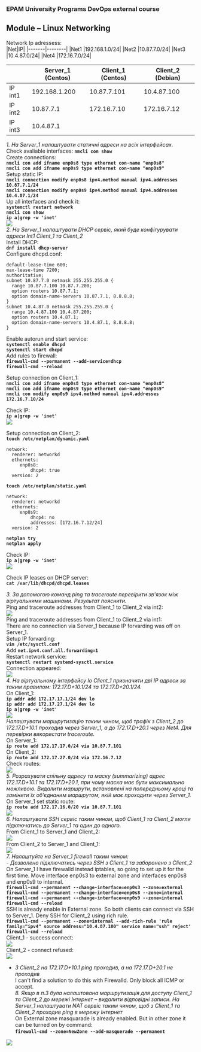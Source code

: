 ### EPAM University Programs DevOps external course  
## Module – Linux Networking  
Network Ip adressess:  
|Net|IP|
|-------|--------|
|Net1 |192.168.1.0/24|
|Net2 |10.87.7.0/24|
|Net3 |10.4.87.0/24|
|Net4 |172.16.7.0/24|

|       |Server_1 (Centos)|Client_1 (Centos)  |Client_2 (Debian)|
|-------|-----------------|-------------------|-----------------|
|IP int1|192.168.1.200	  |	10.87.7.101		  |10.4.87.100|
|IP int2|10.87.7.1	 	  |172.16.7.10		  |172.16.7.12|
|IP int3|10.4.87.1	  	  |			 		  |			|

*1. На Server_1 налаштувати статичні адреси на всіх інтерфейсах.*  
Check avaliable interfaces: **`nmcli con show`**  
Create connections:  
**`nmcli con add ifname enp0s8 type ethernet con-name "enp0s8"`**  
**`nmcli con add ifname enp0s9 type ethernet con-name "enp0s9"`**  
Setup static IP:  
**`nmcli connection modify enp0s8 ipv4.method manual ipv4.addresses 10.87.7.1/24`**  
**`nmcli connection modify enp0s9 ipv4.method manual ipv4.addresses 10.4.87.1/24`**  
Up all interfaces and check it:  
**`systemctl restart network`**  
**`nmcli con show`**  
**`ip a|grep -w 'inet'`**  
<img src="images/1.jpg">  
*2. На  Server_1  налаштувати  DHCP  сервіс,  який  буде  конфігурувати  адреси  Int1 Client_1 та Client_2*  
Install DHCP:  
**`dnf install dhcp-server`**  
Configure dhcpd.conf:  
```
default-lease-time 600;
max-lease-time 7200;
authoritative;
subnet 10.87.7.0 netmask 255.255.255.0 {
  range 10.87.7.100 10.87.7.200;
  option routers 10.87.7.1;
  option domain-name-servers 10.87.7.1, 8.8.8.8;
}
subnet 10.4.87.0 netmask 255.255.255.0 {
  range 10.4.87.100 10.4.87.200;
  option routers 10.4.87.1;
  option domain-name-servers 10.4.87.1, 8.8.8.8;
}  
```
Enable autorun and start service:  
**`systemctl enable dhcpd`**  
**`systemctl start dhcpd`**  
Add rules to firewall:  
**`firewall-cmd --permanent --add-service=dhcp`**  
**`firewall-cmd --reload`**  

Setup connection on Client_1:  
**`nmcli con add ifname enp0s8 type ethernet con-name "enp0s8"`**  
**`nmcli con add ifname enp0s9 type ethernet con-name "enp0s9"`**  
**`nmcli con modify enp0s9 ipv4.method manual ipv4.addresses 172.16.7.10/24`**  


Check IP:  
**`ip a|grep -w 'inet'`**  
<img src="images/2.1.jpg">  

Setup connection on Client_2:  
**`touch /etc/netplan/dynamic.yaml`**  
```
network:
  renderer: networkd
  ethernets:
     enp0s8:
         dhcp4: true
  version: 2
```

**`touch /etc/netplan/static.yaml`**  

```
network:
  renderer: networkd
  ethernets:
     enp0s9:
         dhcp4: no
		 addresses: [172.16.7.12/24]
  version: 2
```

**`netplan try`**  
**`netplan apply`**  

Check IP:  
**`ip a|grep -w 'inet'`**  
<img src="images/2.2.jpg">  

Check IP leases on DHCP server:  
**`cat /var/lib/dhcpd/dhcpd.leases`**  

*3. За допомогою команд ping та traceroute   перевірити зв'язок між віртуальними машинами. Результат пояснити.*  
Ping and traceroute addresses from Client_1 to Client_2 via int2:  
<img src="images/3.1.jpg">  
 Ping and traceroute addresses from Client_1 to Client_2 via int1:  
 There are no connection via Server_1 because IP forvarding was off on Server_1.  
 Setup IP forvarding:  
**`vim /etc/sysctl.conf`**  
Add **`net.ipv4.conf.all.forwarding=1`**  
Restart network service:  
**`systemctl restart systemd-sysctl.service`**  
Connection appeared:  
<img src="images/3.2.jpg">  
*4. На  віртуальному  інтерфейсу  lo  Client_1  призначити  дві  ІР  адреси  за  таким правилом:  172.17.D+10.1/24  та  172.17.D+20.1/24.*  
On Client_1:  
**`ip addr add 172.17.17.1/24 dev lo`**  
**`ip addr add 172.17.27.1/24 dev lo`**  
**`ip a|grep -w 'inet'`**  
<img src="images/4.1.jpg">   
*Налаштувати  маршрутизацію таким чином, щоб трафік з Client_2 до 172.17.D+10.1 проходив через Server_1, а до 172.17.D+20.1 через Net4. Для перевірки використати traceroute.*  
On Server_1:  
**`ip route add 172.17.17.0/24 via 10.87.7.101`**  
On Client_2:  
**`ip route add 172.17.27.0/24 via 172.16.7.12`**   
Check routes:  
<img src="images/4.3.jpg">  
*5. Розрахувати  спільну  адресу  та  маску  (summarizing)  адрес  172.17.D+10.1  та 172.17.D+20.1,  при  чому  маска  має  бути  максимально  можливою.  Видалити маршрути,  встановлені  на  попередньому  кроці  та  замінити  їх  об’єднаним маршрутом, якій має проходити через Server_1.*  
On Server_1 set static route:  
**`ip route add 172.17.16.0/20 via 10.87.7.101`**  
<img src="images/5.jpg">  
*6. Налаштувати  SSH  сервіс  таким  чином,  щоб  Client_1  та  Client_2  могли підключатись до Server_1 та один до одного.*  
From Client_1 to Server_1 and Client_2:  
<img src="images/6.1.jpg">  
From Client_2 to Server_1 and Client_1:  
<img src="images/6.2.jpg">  
*7. Налаштуйте на Server_1 firewall таким чином:*  
*- Дозволено підключатись через SSH з Client_1 та заборонено з Client_2*  
On Server_1 I have firewalld instead iptables, so going to set up it for the first time. Move interface enp0s3 to external zone and interfaces enp0s8 and enp0s9 to internal.  
**`firewall-cmd --permanent --change-interface=enp0s3 --zone=external`**  
**`firewall-cmd --permanent --change-interface=enp0s8 --zone=internal`**  
**`firewall-cmd --permanent --change-interface=enp0s9 --zone=internal`**  
**`firewall-cmd --reload`**  
SSH is already enable in External zone. So both clients can connect via SSH to Server_1. Deny SSH for Client_2 using rich rule.  
**`firewall-cmd --permanent --zone=internal --add-rich-rule 'rule family="ipv4" source address="10.4.87.100" service name="ssh" reject'`**  
**`firewall-cmd --reload`**  
Client_1 - success connect:  
<img src="images/7.1.jpg">  
Client_2 - connect refused:  
<img src="images/7.2.jpg">  
-  *З Client_2 на 172.17.D+10.1 ping проходив, а на 172.17.D+20.1 не проходив*  
I can't find a solution to do this with Firewalld. Only block all ICMP or accept.  
*8. Якщо в п.3 була налаштована маршрутизація для доступу  Client_1 та Client_2 до мережі Інтернет –  видалити відповідні записи. На Server_1  налаштувати NAT сервіс таким чином, щоб з Client_1 та Client_2 проходив ping в мережу Інтернет*  
On External zone masquarade is already enabled. But in other zone it can be turned on by command:  
**`firewall-cmd --zone=NewZone --add-masquerade --permanent`**  
<img src="images/8.jpg">  